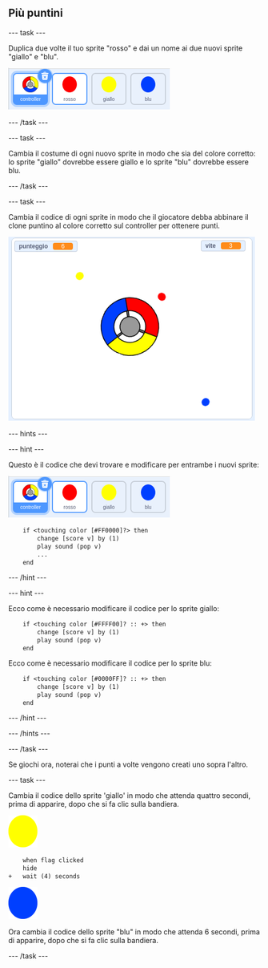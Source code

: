 ## Più puntini

\--- task \---

Duplica due volte il tuo sprite "rosso" e dai un nome ai due nuovi sprite "giallo" e "blu".

![screenshot](images/dots-more-dots.png)

\--- /task \---

\--- task \---

Cambia il costume di ogni nuovo sprite in modo che sia del colore corretto: lo sprite "giallo" dovrebbe essere giallo e lo sprite "blu" dovrebbe essere blu.

\--- /task \---

\--- task \---

Cambia il codice di ogni sprite in modo che il giocatore debba abbinare il clone puntino al colore corretto sul controller per ottenere punti.

![screenshot](images/dots-all-test.png)

\--- hints \---

\--- hint \---

Questo è il codice che devi trovare e modificare per entrambe i nuovi sprite:

![screenshot](images/dots-more-dots.png)

```blocks3
    if <touching color [#FF0000]?> then
        change [score v] by (1)
        play sound (pop v)
        ...
    end
```

\--- /hint \---

\--- hint \---

Ecco come è necessario modificare il codice per lo sprite giallo:

```blocks3
    if <touching color [#FFFF00]? :: +> then
        change [score v] by (1)
        play sound (pop v)
    end
```

Ecco come è necessario modificare il codice per lo sprite blu:

```blocks3
    if <touching color [#0000FF]? :: +> then
        change [score v] by (1)
        play sound (pop v)
    end
```

\--- /hint \---

\--- /hints \---

\--- /task \---

Se giochi ora, noterai che i punti a volte vengono creati uno sopra l'altro.

\--- task \---

Cambia il codice dello sprite 'giallo' in modo che attenda quattro secondi, prima di apparire, dopo che si fa clic sulla bandiera.

![Puntino giallo](images/yellow-sprite.png)

```blocks3
    when flag clicked
    hide
+   wait (4) seconds
```

![Puntino blu](images/blue-sprite.png)

Ora cambia il codice dello sprite "blu" in modo che attenda 6 secondi, prima di apparire, dopo che si fa clic sulla bandiera.

\--- /task \---